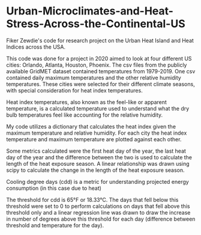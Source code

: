 # Urban-Microclimates-and-Heat-Stress-Across-the-Continental-US
Fiker Zewdie's code for research project on the Urban Heat Island and Heat Indices across the USA.

This code was done for a project in 2020 aimed to look at four different US cities: Orlando, Atlanta, Houston, Phoenix. The csv files from the publicly available GridMET dataset contained temperatures from 1979-2019. One csv contained daily maximum temperatures and the other relative humidity temperatures. These cities were selected for their different climate seasons, with special consideration for heat index temperatures.

Heat index temperatures, also known as the feel-like or apparent temperature, is a calculated temperature used to understand what the dry bulb temperatures feel like accounting for the relative humidity. 

My code utilizes a dictionary that calculates the heat index given the maximum temperature and relative humidity. For each city the heat index temperature and maximum temperature are plotted against each other.

Some metrics calculated were the first heat day of the year, the last heat day of the year and the difference between the two is used to calculate the length of the heat exposure season. A linear relationship was drawn using scipy to calculate the change in the length of the heat exposure season.

Cooling degree days (cdd) is a metric for understanding projected energy consumption (in this case due to heat)

The threshold for cdd is 65°F or 18.33°C. The days that fell below this threshold were set to 0 to perform calculations on days that fell above this threshold only and a linear regression line was drawn to draw the increase in number of degrees above this threshold for each day (difference between threshold and temperature for the day).
